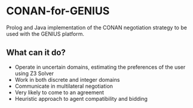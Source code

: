 # CONAN-for-GENIUS
Prolog and Java implementation of the CONAN negotiation strategy to be used with the GENIUS platform.

## What can it do?
* Operate in uncertain domains, estimating the preferences of the user using Z3 Solver
* Work in both discrete and integer domains
* Communicate in multilateral negotiation
* Very likely to come to an agreement
* Heuristic approach to agent compatibility and bidding
